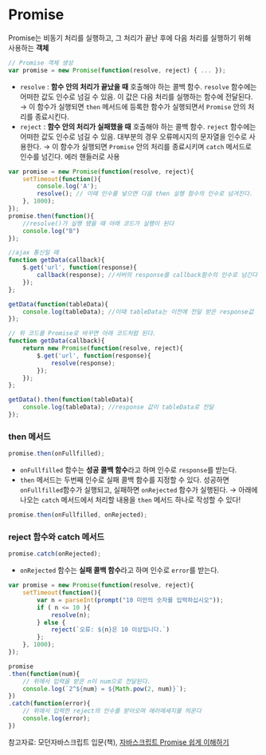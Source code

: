 # Promise

Promise는 비동기 처리를 실행하고, 그 처리가 끝난 후에 다음 처리를 실행하기 위해 사용하는 **객체**

```js
// Promise 객체 생성
var promise = new Promise(function(resolve, reject) { ... });
```

* `resolve` : **함수 안의 처리가 끝났을 때** 호출해야 하는 콜백 함수. `resolve` 함수에는 어떠한 값도 인수로 넘길 수 있음. 이 값은 다음 처리를 실행하는 함수에 전달된다.
  &rarr; 이 함수가 실행되면 `then` 메서드에 등록한 함수가 실행되면서 `Promise` 안의 처리를 종료시킨다.
* `reject` : **함수 안의 처리가 실패했을 때** 호출해야 하는 콜백 함수. `reject` 함수에는 어떠한 값도 인수로 넘길 수 있음. 대부분의 경우 오류메시지의 문자열을 인수로 사용한다.
  &rarr; 이 함수가 실행되면 `Promise` 안의 처리를 종료시키며 `catch` 메서드로 인수를 넘긴다. 에러 핸들러로 사용

```js 
var promise = new Promise(function(resolve, reject){
    setTimeout(function(){
        console.log('A');
        resolve(); // 이때 인수를 넣으면 다음 then 실행 함수의 인수로 넘겨진다.
    }, 1000);
});
promise.then(function(){
    //resolve()가 실행 됐을 때 아래 코드가 실행이 된다
    console.log("B")
});
```

```js
//ajax 통신일 때
function getData(callback){
    $.get('url', function(response){
        callback(response); //서버의 response를 callback함수의 인수로 넘긴다
    });
};

getData(function(tableData){
    console.log(tableData); //이때 tableData는 이전에 전달 받은 response값
});

// 위 코드를 Promise로 바꾸면 아래 코드처럼 된다.
function getData(callback){
    return new Promise(function(resolve, reject){
        $.get('url', function(response){
            resolve(response);
        });
    });
};

getData().then(function(tableData){
    console.log(tableData); //response 값이 tableData로 전달
});
```



### then 메서드

```js
promise.then(onFullfilled);
```

* `onFullfilled` 함수는 **성공 콜백 함수**라고 하며 인수로 `response`를 받는다.
* `then` 메서드는 두번째 인수로 실패 콜백 함수를 지정할 수 있다. 성공하면 `onFullfilled`함수가 실행되고, 실패하면 `onRejected` 함수가 실행된다.
  &rarr; 아래에 나오는 `catch` 메서드에서 처리할 내용을 `then` 메서드 하나로 작성할 수 있다!

```js
promise.then(onFullfilled, onRejected);
```



### reject 함수와 catch 메서드

```js
promise.catch(onRejected);
```

* `onRejected` 함수는 **실패 콜백 함수**라고 하며  인수로 `error`를 받는다.

```js
var promise = new Promise(function(resolve, reject){
    setTimeout(function(){
        var n = parseInt(prompt("10 미만의 숫자를 입력하십시오"));
        if ( n <= 10 ){
            resolve(n);
        } else {
            reject(`오류: ${n}은 10 이상입니다.`)
        };
    }, 1000);
});

promise
.then(function(num){
    // 위에서 입력을 받은 n이 num으로 전달된다.
    console.log(`2^${num} = ${Math.pow(2, num)}`); 
})
.catch(function(error){
    // 위에서 입력한 reject의 인수를 받아오며 에러메세지를 띄운다
    console.log(error);
})
```



참고자료: 모던자바스크립트 입문(책), [자바스크립트 Promise 쉽게 이해하기](https://joshua1988.github.io/web-development/javascript/promise-for-beginners/)

